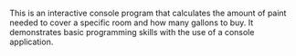 This is an interactive console program that calculates the amount of paint needed to cover a specific room and how many gallons to buy. It demonstrates basic programming skills with the use of a console application.
